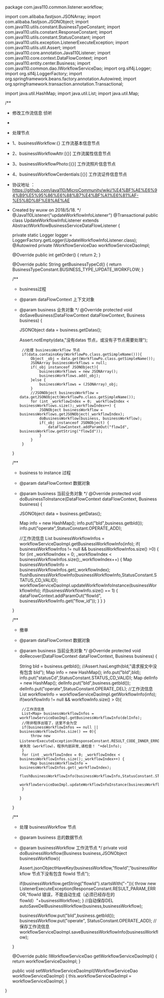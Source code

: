 package com.java110.common.listener.workflow;

import com.alibaba.fastjson.JSONArray;
import com.alibaba.fastjson.JSONObject;
import com.java110.utils.constant.BusinessTypeConstant;
import com.java110.utils.constant.ResponseConstant;
import com.java110.utils.constant.StatusConstant;
import com.java110.utils.exception.ListenerExecuteException;
import com.java110.utils.util.Assert;
import com.java110.core.annotation.Java110Listener;
import com.java110.core.context.DataFlowContext;
import com.java110.entity.center.Business;
import com.java110.common.dao.IWorkflowServiceDao;
import org.slf4j.Logger;
import org.slf4j.LoggerFactory;
import org.springframework.beans.factory.annotation.Autowired;
import org.springframework.transaction.annotation.Transactional;

import java.util.HashMap;
import java.util.List;
import java.util.Map;

/**
 * 修改工作流信息 侦听
 *
 * 处理节点
 * 1、businessWorkflow:{} 工作流基本信息节点
 * 2、businessWorkflowAttr:[{}] 工作流属性信息节点
 * 3、businessWorkflowPhoto:[{}] 工作流照片信息节点
 * 4、businessWorkflowCerdentials:[{}] 工作流证件信息节点
 * 协议地址 ：https://github.com/java110/MicroCommunity/wiki/%E4%BF%AE%E6%94%B9%E5%95%86%E6%88%B7%E4%BF%A1%E6%81%AF-%E5%8D%8F%E8%AE%AE
 * Created by wuxw on 2018/5/18.
 */
@Java110Listener("updateWorkflowInfoListener")
@Transactional
public class UpdateWorkflowInfoListener extends AbstractWorkflowBusinessServiceDataFlowListener {

    private static Logger logger = LoggerFactory.getLogger(UpdateWorkflowInfoListener.class);
    @Autowired
    private IWorkflowServiceDao workflowServiceDaoImpl;

    @Override
    public int getOrder() {
        return 2;
    }

    @Override
    public String getBusinessTypeCd() {
        return BusinessTypeConstant.BUSINESS_TYPE_UPDATE_WORKFLOW;
    }

    /**
     * business过程
     * @param dataFlowContext 上下文对象
     * @param business 业务对象
     */
    @Override
    protected void doSaveBusiness(DataFlowContext dataFlowContext, Business business) {

        JSONObject data = business.getDatas();

        Assert.notEmpty(data,"没有datas 节点，或没有子节点需要处理");


            //处理 businessWorkflow 节点
            if(data.containsKey(WorkflowPo.class.getSimpleName())){
                Object _obj = data.get(WorkflowPo.class.getSimpleName());
                JSONArray businessWorkflows = null;
                if(_obj instanceof JSONObject){
                    businessWorkflows = new JSONArray();
                    businessWorkflows.add(_obj);
                }else {
                    businessWorkflows = (JSONArray)_obj;
                }
                //JSONObject businessWorkflow = data.getJSONObject(WorkflowPo.class.getSimpleName());
                for (int _workflowIndex = 0; _workflowIndex < businessWorkflows.size();_workflowIndex++) {
                    JSONObject businessWorkflow = businessWorkflows.getJSONObject(_workflowIndex);
                    doBusinessWorkflow(business, businessWorkflow);
                    if(_obj instanceof JSONObject) {
                        dataFlowContext.addParamOut("flowId", businessWorkflow.getString("flowId"));
                    }
                }
            }
    }


    /**
     * business to instance 过程
     * @param dataFlowContext 数据对象
     * @param business 当前业务对象
     */
    @Override
    protected void doBusinessToInstance(DataFlowContext dataFlowContext, Business business) {

        JSONObject data = business.getDatas();

        Map info = new HashMap();
        info.put("bId",business.getbId());
        info.put("operate",StatusConstant.OPERATE_ADD);

        //工作流信息
        List<Map> businessWorkflowInfos = workflowServiceDaoImpl.getBusinessWorkflowInfo(info);
        if( businessWorkflowInfos != null && businessWorkflowInfos.size() >0) {
            for (int _workflowIndex = 0; _workflowIndex < businessWorkflowInfos.size();_workflowIndex++) {
                Map businessWorkflowInfo = businessWorkflowInfos.get(_workflowIndex);
                flushBusinessWorkflowInfo(businessWorkflowInfo,StatusConstant.STATUS_CD_VALID);
                workflowServiceDaoImpl.updateWorkflowInfoInstance(businessWorkflowInfo);
                if(businessWorkflowInfo.size() == 1) {
                    dataFlowContext.addParamOut("flowId", businessWorkflowInfo.get("flow_id"));
                }
            }
        }

    }

    /**
     * 撤单
     * @param dataFlowContext 数据对象
     * @param business 当前业务对象
     */
    @Override
    protected void doRecover(DataFlowContext dataFlowContext, Business business) {

        String bId = business.getbId();
        //Assert.hasLength(bId,"请求报文中没有包含 bId");
        Map info = new HashMap();
        info.put("bId",bId);
        info.put("statusCd",StatusConstant.STATUS_CD_VALID);
        Map delInfo = new HashMap();
        delInfo.put("bId",business.getbId());
        delInfo.put("operate",StatusConstant.OPERATE_DEL);
        //工作流信息
        List<Map> workflowInfo = workflowServiceDaoImpl.getWorkflowInfo(info);
        if(workflowInfo != null && workflowInfo.size() > 0){

            //工作流信息
            List<Map> businessWorkflowInfos = workflowServiceDaoImpl.getBusinessWorkflowInfo(delInfo);
            //除非程序出错了，这里不会为空
            if(businessWorkflowInfos == null || businessWorkflowInfos.size() == 0){
                throw new ListenerExecuteException(ResponseConstant.RESULT_CODE_INNER_ERROR,"撤单失败（workflow），程序内部异常,请检查！ "+delInfo);
            }
            for (int _workflowIndex = 0; _workflowIndex < businessWorkflowInfos.size();_workflowIndex++) {
                Map businessWorkflowInfo = businessWorkflowInfos.get(_workflowIndex);
                flushBusinessWorkflowInfo(businessWorkflowInfo,StatusConstant.STATUS_CD_VALID);
                workflowServiceDaoImpl.updateWorkflowInfoInstance(businessWorkflowInfo);
            }
        }

    }



    /**
     * 处理 businessWorkflow 节点
     * @param business 总的数据节点
     * @param businessWorkflow 工作流节点
     */
    private void doBusinessWorkflow(Business business,JSONObject businessWorkflow){

        Assert.jsonObjectHaveKey(businessWorkflow,"flowId","businessWorkflow 节点下没有包含 flowId 节点");

        if(businessWorkflow.getString("flowId").startsWith("-")){
            throw new ListenerExecuteException(ResponseConstant.RESULT_PARAM_ERROR,"flowId 错误，不能自动生成（必须已经存在的flowId）"+businessWorkflow);
        }
        //自动保存DEL
        autoSaveDelBusinessWorkflow(business,businessWorkflow);

        businessWorkflow.put("bId",business.getbId());
        businessWorkflow.put("operate", StatusConstant.OPERATE_ADD);
        //保存工作流信息
        workflowServiceDaoImpl.saveBusinessWorkflowInfo(businessWorkflow);

    }



    @Override
    public IWorkflowServiceDao getWorkflowServiceDaoImpl() {
        return workflowServiceDaoImpl;
    }

    public void setWorkflowServiceDaoImpl(IWorkflowServiceDao workflowServiceDaoImpl) {
        this.workflowServiceDaoImpl = workflowServiceDaoImpl;
    }



}
